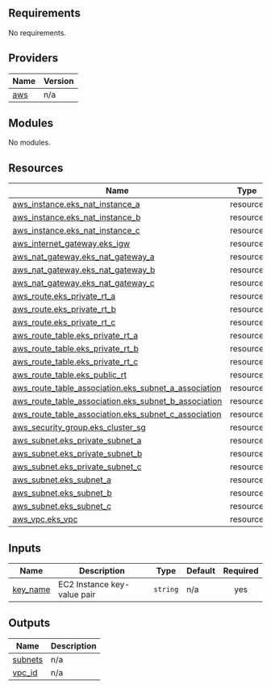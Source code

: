 <!-- BEGIN_TF_DOCS -->
## Requirements

No requirements.

## Providers

| Name | Version |
|------|---------|
| <a name="provider_aws"></a> [aws](#provider\_aws) | n/a |

## Modules

No modules.

## Resources

| Name | Type |
|------|------|
| [aws_instance.eks_nat_instance_a](https://registry.terraform.io/providers/hashicorp/aws/latest/docs/resources/instance) | resource |
| [aws_instance.eks_nat_instance_b](https://registry.terraform.io/providers/hashicorp/aws/latest/docs/resources/instance) | resource |
| [aws_instance.eks_nat_instance_c](https://registry.terraform.io/providers/hashicorp/aws/latest/docs/resources/instance) | resource |
| [aws_internet_gateway.eks_igw](https://registry.terraform.io/providers/hashicorp/aws/latest/docs/resources/internet_gateway) | resource |
| [aws_nat_gateway.eks_nat_gateway_a](https://registry.terraform.io/providers/hashicorp/aws/latest/docs/resources/nat_gateway) | resource |
| [aws_nat_gateway.eks_nat_gateway_b](https://registry.terraform.io/providers/hashicorp/aws/latest/docs/resources/nat_gateway) | resource |
| [aws_nat_gateway.eks_nat_gateway_c](https://registry.terraform.io/providers/hashicorp/aws/latest/docs/resources/nat_gateway) | resource |
| [aws_route.eks_private_rt_a](https://registry.terraform.io/providers/hashicorp/aws/latest/docs/resources/route) | resource |
| [aws_route.eks_private_rt_b](https://registry.terraform.io/providers/hashicorp/aws/latest/docs/resources/route) | resource |
| [aws_route.eks_private_rt_c](https://registry.terraform.io/providers/hashicorp/aws/latest/docs/resources/route) | resource |
| [aws_route_table.eks_private_rt_a](https://registry.terraform.io/providers/hashicorp/aws/latest/docs/resources/route_table) | resource |
| [aws_route_table.eks_private_rt_b](https://registry.terraform.io/providers/hashicorp/aws/latest/docs/resources/route_table) | resource |
| [aws_route_table.eks_private_rt_c](https://registry.terraform.io/providers/hashicorp/aws/latest/docs/resources/route_table) | resource |
| [aws_route_table.eks_public_rt](https://registry.terraform.io/providers/hashicorp/aws/latest/docs/resources/route_table) | resource |
| [aws_route_table_association.eks_subnet_a_association](https://registry.terraform.io/providers/hashicorp/aws/latest/docs/resources/route_table_association) | resource |
| [aws_route_table_association.eks_subnet_b_association](https://registry.terraform.io/providers/hashicorp/aws/latest/docs/resources/route_table_association) | resource |
| [aws_route_table_association.eks_subnet_c_association](https://registry.terraform.io/providers/hashicorp/aws/latest/docs/resources/route_table_association) | resource |
| [aws_security_group.eks_cluster_sg](https://registry.terraform.io/providers/hashicorp/aws/latest/docs/resources/security_group) | resource |
| [aws_subnet.eks_private_subnet_a](https://registry.terraform.io/providers/hashicorp/aws/latest/docs/resources/subnet) | resource |
| [aws_subnet.eks_private_subnet_b](https://registry.terraform.io/providers/hashicorp/aws/latest/docs/resources/subnet) | resource |
| [aws_subnet.eks_private_subnet_c](https://registry.terraform.io/providers/hashicorp/aws/latest/docs/resources/subnet) | resource |
| [aws_subnet.eks_subnet_a](https://registry.terraform.io/providers/hashicorp/aws/latest/docs/resources/subnet) | resource |
| [aws_subnet.eks_subnet_b](https://registry.terraform.io/providers/hashicorp/aws/latest/docs/resources/subnet) | resource |
| [aws_subnet.eks_subnet_c](https://registry.terraform.io/providers/hashicorp/aws/latest/docs/resources/subnet) | resource |
| [aws_vpc.eks_vpc](https://registry.terraform.io/providers/hashicorp/aws/latest/docs/resources/vpc) | resource |

## Inputs

| Name | Description | Type | Default | Required |
|------|-------------|------|---------|:--------:|
| <a name="input_key_name"></a> [key\_name](#input\_key\_name) | EC2 Instance key-value pair | `string` | n/a | yes |

## Outputs

| Name | Description |
|------|-------------|
| <a name="output_subnets"></a> [subnets](#output\_subnets) | n/a |
| <a name="output_vpc_id"></a> [vpc\_id](#output\_vpc\_id) | n/a |
<!-- END_TF_DOCS -->